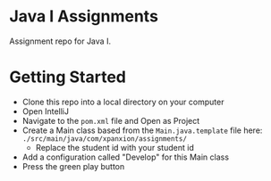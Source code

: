 # Java I Assignments
Assignment repo for Java I.

# Getting Started
- Clone this repo into a local directory on your computer
- Open IntelliJ
- Navigate to the `pom.xml` file and Open as Project
- Create a Main class based from the `Main.java.template` file here: `./src/main/java/com/xpanxion/assignments/`
  - Replace the student id with your student id
- Add a configuration called "Develop" for this Main class
- Press the green play button
